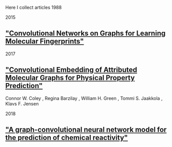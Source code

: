 Here I collect articles 
1988

2015

## ["Convolutional Networks on Graphs for Learning Molecular Fingerprints"](https://arxiv.org/abs/1509.09292)

2017
## ["Convolutional Embedding of Attributed Molecular Graphs for Physical Property Prediction"](https://pubmed.ncbi.nlm.nih.gov/28696688/)
 Connor W. Coley , Regina Barzilay , William H. Green , Tommi S. Jaakkola , Klavs F. Jensen

2018
## ["A graph-convolutional neural network model for the prediction of chemical reactivity"](https://pubs.rsc.org/en/content/articlehtml/2019/sc/c8sc04228d)
